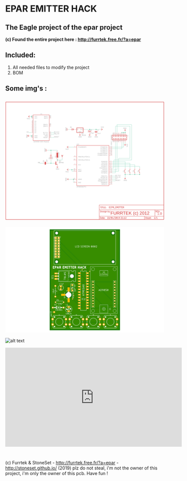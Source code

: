 
# EPAR EMITTER HACK
## The Eagle project of the epar project


**(c) Found the entire project here : http://furrtek.free.fr/?a=epar**

## Included:
1. All needed files to modify the project
2. BOM

## Some img's :
![alt text](https://raw.githubusercontent.com/StoneSet/Furrtek-Epar-ECPR/master/img/schematics.png "Schema")
------

![alt text](https://raw.githubusercontent.com/StoneSet/Furrtek-Epar-ECPR/master/img/board_top.png "Board")


![alt text](http://furrtek.free.fr/noclass/epar/remotebld.jpg "PCB")

<iframe width="560" height="315"
src="https://www.youtube.com/embed/vSmO0acCxtg" 
frameborder="0" 
allow="accelerometer; autoplay; encrypted-media; gyroscope; picture-in-picture" 
allowfullscreen></iframe>

# 

(c) Furrtek & StoneSet - http://furrtek.free.fr/?a=epar - http://stoneset.github.io/ (2019)
plz do not steal, i'm not the owner of this project, i'm only the owner of this pcb. Have fun !
